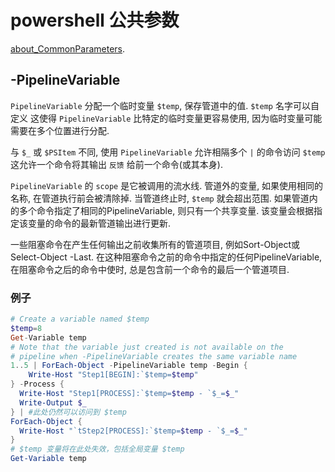 # powershell 公共参数

[about_CommonParameters](https://docs.microsoft.com/en-us/powershell/module/microsoft.powershell.core/about/about_commonparameters).

## -PipelineVariable

`PipelineVariable` 分配一个临时变量 `$temp`, 保存管道中的值.
`$temp` 名字可以自定义
这使得 `PipelineVariable` 比特定的临时变量更容易使用,
因为临时变量可能需要在多个位置进行分配.

与 `$_` 或 `$PSItem` 不同,
使用 `PipelineVariable` 允许相隔多个 `|` 的命令访问 `$temp`
这允许一个命令将其输出 `反馈` 给前一个命令(或其本身).

`PipelineVariable` 的 `scope` 是它被调用的流水线. 
管道外的变量, 如果使用相同的名称, 在管道执行前会被清除掉. 
当管道终止时, `$temp` 就会超出范围. 
如果管道内的多个命令指定了相同的PipelineVariable, 则只有一个共享变量. 
该变量会根据指定该变量的命令的最新管道输出进行更新.

一些阻塞命令在产生任何输出之前收集所有的管道项目, 
例如Sort-Object或Select-Object -Last. 
在这种阻塞命令之前的命令中指定的任何PipelineVariable, 
在阻塞命令之后的命令中使时, 总是包含前一个命令的最后一个管道项目.

### 例子

```powershell
# Create a variable named $temp
$temp=8
Get-Variable temp
# Note that the variable just created is not available on the
# pipeline when -PipelineVariable creates the same variable name
1..5 | ForEach-Object -PipelineVariable temp -Begin {
    Write-Host "Step1[BEGIN]:`$temp=$temp"
} -Process {
  Write-Host "Step1[PROCESS]:`$temp=$temp - `$_=$_"
  Write-Output $_
} | #此处仍然可以访问到 $temp
ForEach-Object {
  Write-Host "`tStep2[PROCESS]:`$temp=$temp - `$_=$_"
}
# $temp 变量将在此处失效，包括全局变量 $temp
Get-Variable temp
```
